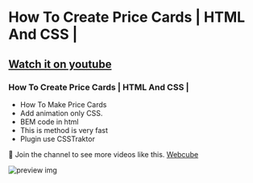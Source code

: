 # How To Create Price Cards | HTML And CSS |

## [Watch it on youtube](https://youtu.be/8d5GzDzDfag)

### How To Create Price Cards | HTML And CSS |

- How To Make Price Cards
- Add animation only CSS.
- BEM code in html
- This is method is very fast
- Plugin use CSSTraktor

💚 Join the channel to see more videos like this. [Webcube](https://www.youtube.com/channel/UCkieRH51nDsoBo0MP-isXDw)

![preview img](/price-card.jpg)
